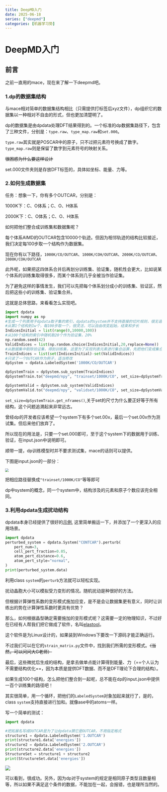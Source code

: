 ```yaml
---
title: DeepMD入门
date: 2025-06-18
series: ["deepmd"]
categories: [机器学习势]
---
```


# DeepMD入门

## 前言

之前一直用的mace，现在来了解一下deepmd吧。

### 1.dp的数据集结构

与mace相对简单的数据集结构相比（只需提供打标签后xyz文件），dp组织它的数据集以一种相对不自由的形式，但也更加清楚明了。

dp的数据集是由dpdata处理DFT结果得到的。一个标准的dp数据集路径下，包含了三种文件，分别是：`type.raw`、`type_map.raw`和`set.000`。

`type.raw`其实就是POSCAR中的原子，只不过把元素符号换成了数字。`type_map.raw`则是保留了数字到元素符号的映射关系。

~~很困惑为什么要这样设计~~

set.000文件夹则是存放DFT标签的，具体如坐标、能量、力等。

### 2.如何生成数据集

任务：想象一下，你有多个OUTCAR，分别是：

1000K下：C、O体系；C、O、H体系

2000K下：C、O体系；C、O、H体系

如何把他们整合成训练集和数据集呢？

每个体系AIMD的OUTCAR包含10000个轨迹。但因为相邻轨迹的结构比较接近，我们决定每100步取一个结构作为数据集。

现在你有以下路径，`1000K/CO/OUTCAR`、`1000K/COH/OUTCAR`、`2000K/CO/OUTCAR`、`2000K/COH/OUTCAR`

此外呢，如果把这四体系合并后再划分训练集、验证集，随机性会更大，比如说某个体系的训练集取得很多，而某个体系则几乎全被当作验证集。

为了避免这样的事情发生，我们可以先把每个体系划分成小的训练集、验证区，然后把这些小的训练集、验证集合并。

这就是总体思路，来看看怎么实现吧。

```python
import dpdata
import numpy as np
#生成一个列表用于dpdata取子集的索引，dpdata的system并不支持直接的切片规则，很无语
#从第1个结构到1w个，每100步取一个，很灵活，可以自由改变起始，结束和步长
IndicesInitial = list(range(0,10000,100))
#从100个结构的索引中随机取20个作为验证集，20%
np.random.seed(42)
ValidIndices = list(np.random.choice(IndicesInitial,20,replace=None))
#从数据集中剔除验证集，得到训练集，这里为了实现列表元素进行集合运算，先把他们变成集合
TrainIndices = list(set(IndicesInitial)-set(ValidIndices))
#只读了一个OUTCAR作为例子，适当修改
dpSystem = dpdata.LabeledSystem('1000K/CO/OUTCAR')

dpSystemTrain = dpSystem.sub_system(TrainIndices)
dpSystemTrain.to("deepmd/npy", "trainset/1000K/CO", set_size=dpSystemTrain.get_nframes())

dpSystemValid = dpSystem.sub_system(ValidIndices)
dpSystemValid.to("deepmd/npy", "validset/1000K/CO", set_size=dpSystemValid.get_nframes())


```

`set_size=dpSystemTrain.get_nframes()`,关于set的尺寸为什么要正好等于所有结构，这个问题追溯起来非常远古。

曾经dp的开发者应该希望一个system下有多个set.00x，最后一个set.00x作为测试集。但后来他们放弃了。

所以现在的用法是，只要一个set.000即可，至于这个system下的数据用于训练、验证，在input.json中说明即可。 

顺带一提，dp训练模型时并不要求测试集，mace的话则可以提供。

下图是input.json的一部分：

<img src="https://xiaoxiaobuaigugujiao.oss-cn-beijing.aliyuncs.com/img/dp1.png" style="zoom:67%;" />

把相应路径替换成`"trainset/1000K/CO"`等等即可

dp中system的概念，同一个system中，结构涉及的元素和原子个数应该完全相同。

### 3.利用dpdata生成扰动结构

dpdata本身已经提供了很好的[示例](https://docs.deepmodeling.com/projects/dpdata/en/master/systems/system.html), 这里简单搬运一下，并添加了一个更深入的应用场景。

```python
import dpdata
perturbed_system = dpdata.System("CONTCAR").perturb(
    pert_num=3,
    cell_pert_fraction=0.05,
    atom_pert_distance=0.6,
    atom_pert_style="normal",
)
print(perturbed_system.data)
```

利用class `system`的`perturb`方法就可以轻松实现。

扰动晶胞大小可以模拟受力变形的情况。随机扰动是种很好的方法。

但根据计算弹性系数的变形模式施加应变，是不是会让数据集更有意义，同时让训练出的势在计算弹性系数时更具有优势？

那么，如何根据晶型确定需要施加的变形模式呢？这需要一定的物理知识，不过好在已经有人帮我们把它做成了软件，名叫[elastool](https://github.com/zhongliliu/elastool)。

这个软件是为Linux设计的，如果装到Windows下要改一下源码才能正确运行。

不过我们可以在它的`strain_matrix.py`文件中，找到我们所需的变形模式。~~（当然，可以问问大G老师）~~

最后，这些微扰后生成的结构，是拿去做单点能计算得到能量、力（==个人认为不需要结构优化==，因为本质是提供DFT数据、而不是DFT理论下合理的结构）。

如果生成100个结构，怎么把他们整合到一起呢，总不能在dp的input.json中提供一百个训练集的路径吧！

其实很简单，用一个循环，把他们的`LabeledSystem`对象加起来就行了，是的，class `system`支持直接进行加和。就像ase中的atoms一样。

写一个简单的测试：

```python
import dpdata

#把拓展名写成OUTCAR是为了让dpdata猜它是OUTCAR，不用指定格式
structure1 = dpdata.LabeledSystem('1.OUTCAR')
print(structure1.data['energies'])
structure2 = dpdata.LabeledSystem('2.OUTCAR')
print(structure2.data['energies']) 
StructureSet = structure1 + structure2
print(StructureSet.data['energies'])
```

<img src="https://xiaoxiaobuaigugujiao.oss-cn-beijing.aliyuncs.com/img/dp2.png"/>

可以看到，很成功。另外，因为dp对于system的规定是相同原子类型且数量相等，所以如果不满足这个条件的数据，不能加在一起，会报错，也是理所当然的。
